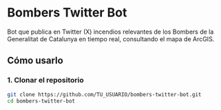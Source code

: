 # Bombers Twitter Bot

Bot que publica en Twitter (X) incendios relevantes de los Bombers de la Generalitat de Catalunya en tiempo real, consultando el mapa de ArcGIS.

## Cómo usarlo

### 1. Clonar el repositorio

```bash
git clone https://github.com/TU_USUARIO/bombers-twitter-bot.git
cd bombers-twitter-bot